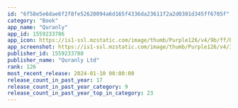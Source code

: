 ```yaml
---
id: "6f58e5e6dae6f2f8fe52620094a6d165f4336da23611f2a2d0301d345ff6705f"
category: "Book"
app_name: "Quranly"
app_id: 1559233786
app_icon: https://is1-ssl.mzstatic.com/image/thumb/Purple126/v4/9b/ff/b1/9bffb122-6fbc-5829-130b-b17775b59496/AppIcon-0-0-1x_U007emarketing-0-0-0-7-0-0-sRGB-0-0-0-GLES2_U002c0-512MB-85-220-0-0.jpeg/1024x1024bb.png
app_screenshot: https://is1-ssl.mzstatic.com/image/thumb/Purple126/v4/38/d3/71/38d3713a-9dae-1cf9-4f5f-6d5512ba82e3/be55a415-2c16-419b-85a6-b6776abb4b97_Screenshot_3.png/1242x2688bb.png
publisher_id: 1559233788
publisher_name: "Quranly Ltd"
rank: 126
most_recent_release: 2024-01-10 00:00:00
release_count_in_past_year: 17
release_count_in_past_year_category: 9
release_count_in_past_year_top_in_category: 23
---
```

